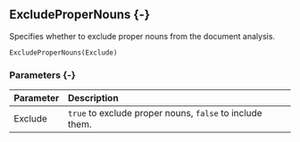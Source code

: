 ## ExcludeProperNouns {-}

Specifies whether to exclude proper nouns from the document analysis.

```{sql}
ExcludeProperNouns(Exclude)
```

### Parameters {-}

Parameter | Description
| :-- | :-- |
Exclude | `true` to exclude proper nouns, `false` to include them.